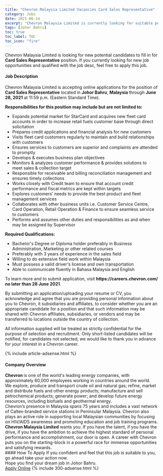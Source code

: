 ```yaml
---
title: "Chevron Malaysia Limited Vacancies Card Sales Representative" 
category: Jobs 
date: 2021-06-14 
excerpt: "Chevron Malaysia Limited is currently looking for suitable person to fill in the Card Sales Representative which based in Johor Bahru" 
tags: [Johor Bahru] 
toc: true 
toc_label: TOC 
toc_icon: "fire" 
--- 
```


<p>Chevron Malaysia Limited is looking for new potential candidates to fill in for <b>Card Sales Representative</b> position. If you currently looking for new job opportunities and qualified with the job desc, feel free to apply this job.
</p><div><div><h4>Job Description</h4></div><div><div><span><div><p>Chevron Malaysia Limited is accepting online applications for the position of <strong>Card Sales Representative</strong>&#160;located in <strong>Johor Bahru</strong>, <strong>Malaysia&#160;</strong>through&#160;<strong>June 28, 2021</strong>&#160;at 11:59 p.m. (Eastern Standard Time).</p><p><strong>Responsibilities for this position may include but are not limited to:</strong></p><ul><li>Expands potential market for StarCard and acquires new fleet card accounts in order to increase retail fuels customer base through direct solicitation</li><li>Prepares credit applications and financial analysis for new customers</li><li>Visits fleet card customers regularly to maintain and build relationships with customers</li><li>Ensures services to customers are superior and complaints are attended to promptly</li><li>Develops &amp; executes business plan objectives</li><li>Monitors &amp; analyzes customer performance &amp; provides solutions to meet sales &amp; collection target</li><li>Responsible for receivable and billing reconciliation management and ensures timely collections</li><li>Works closely with Credit team to ensure that account credit performance and fiscal metrics are kept within targets</li><li>Explores customers&#8217; needs to provide the best product and fleet management services</li><li>Collaborates with other business units i.e. Customer Service Centre, Card Operation, Retail Operation &amp; Finance to ensure seamless service to customers</li><li>Performs and assumes other duties and responsibilities as and when may be assigned by Supervisor</li></ul><p><strong>Required Qualifications:</strong></p><ul><li>Bachelor's Degree or Diploma holder preferably in Business Administration, Marketing or other related courses</li><li>Preferably with 3 years of experience in the sales field</li><li>Willing to do extensive field work within Malaysia</li><li>Must possess a valid driver's license and own transportation</li><li>Able to communicate fluently in Bahasa Malaysia and English</li></ul><p><span>To learn more and to submit application, visit </span><strong>https://careers.chevron.com/</strong><span> </span><strong>no later than 28 June 2021</strong><span>.</span></p><p><span>By submitting an application/uploading your resume or CV, you acknowledge and agree that you are providing personal information about you to Chevron, it subsidiaries and affiliates, to consider whether you are an appropriate candidate for a position and that such information may be shared with Chevron affiliates, subsidiaries, or vendors and may be transferred to locations outside the country of collection.</span></p><p><span>All information supplied will be treated as strictly confidential for the purpose of selection and recruitment. Only short-listed candidates will be notified, for candidates not selected, we would like to thank you in advance for your interest in a Chevron career.</span></p></div></span></div></div></div> 
{% include article-adsense.html %} 
<div><div><h4>Company Overview</h4></div><div><div><span><div><div><strong>Chevron </strong>is one of the world's leading energy companies, with approximately 60,000 employees working in countries around the world. We explore, produce and transport crude oil and natural gas; refine, market and distribute fuels and other energy products; manufacture and sell petrochemical products; generate power; and develop future energy resources, including biofuels and geothermal energy.</div>
<div>Chevron&#8217;s presence in Malaysia spans 75 years and includes a vast network of Caltex-branded service stations in Peninsular Malaysia. Chevron also plays an active role in supporting local Malaysian communities by focusing on HIV/AIDS awareness and promoting education and job training programs.</div>
<div>
<div><strong>Chevron Malaysia</strong> <strong>Limited</strong> wants you. If you have the talent, if you have the drive, if you have the ambition to achieve the highest standard of personal performance and accomplishment, our door is open. A career with Chevron puts you on the starting-block in a powerful race for immense opportunities and satisfying rewards.</div>
</div></div></span></div></div></div> 
#### How To Apply 
If you confident and feel that this job is suitable to you, go ahead take your action now. <br/> 
Hope you find your dream job in Johor Bahru. <br/> 
<a href="https://www.jobstreet.com.my/en/job/card-sales-representative-4589837?jobId=jobstreet-my-job-4589837&" class="btn btn--info" target="_blank" rel="nofollow noopenner">Apply Online</a> 
{% include 300-adsense.html %} 